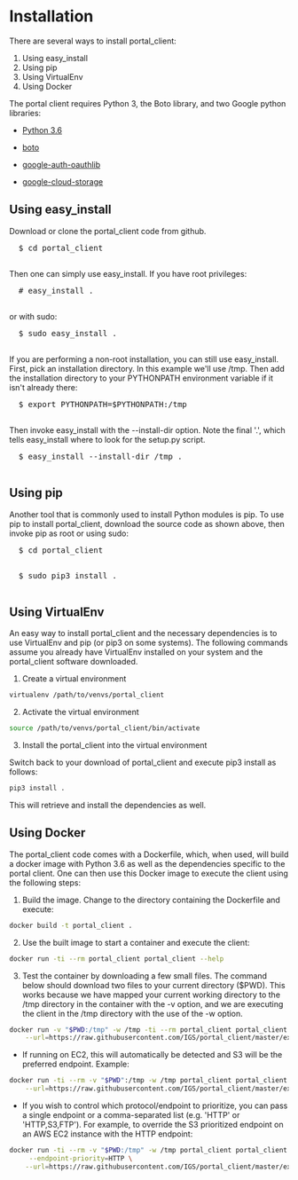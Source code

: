 <!-- markdownlint-disable MD033 -->
# Installation

There are several ways to install portal_client:

1. Using easy_install
2. Using pip
3. Using VirtualEnv
4. Using Docker

The portal client requires Python 3, the Boto library, and two Google
python libraries:

- [Python 3.6](https://www.python.org/downloads/release/python-361/)

- [boto](https://pypi.python.org/pypi/boto)

- [google-auth-oauthlib](https://pypi.org/project/google-auth-oauthlib/)

- [google-cloud-storage](https://pypi.org/project/google-cloud-storage/)

## Using easy_install

Download or clone the portal_client code from github.

  <pre>
  $ cd portal_client
  </pre>

Then one can simply use easy_install. If you have root privileges:

  <pre>
  # easy_install .
  </pre>

or with sudo:

  <pre>
  $ sudo easy_install .
  </pre>

If you are performing a non-root installation, you can still use
easy_install. First, pick an installation directory. In this example we'll
use /tmp. Then add the installation directory to your PYTHONPATH environment
variable if it isn't already there:

  <pre>
  $ export PYTHONPATH=$PYTHONPATH:/tmp
  </pre>

Then invoke easy_install with the --install-dir option. Note the final '.',
which tells easy_install where to look for the setup.py script.

  <pre>
  $ easy_install --install-dir /tmp .
  </pre>
  
## Using pip

Another tool that is commonly used to install Python modules is pip. To use
pip to install portal_client, download the source code as shown above, then
invoke pip as root or using sudo:

  <pre>
  $ cd portal_client
  </pre>

  <pre>
  $ sudo pip3 install .
  </pre>

## Using VirtualEnv

An easy way to install portal_client and the necessary dependencies is to use
VirtualEnv and pip (or pip3 on some systems). The following commands assume you
already have VirtualEnv installed on your system and the portal_client software
downloaded.

1. Create a virtual environment

```bash
virtualenv /path/to/venvs/portal_client
```

2. Activate the virtual environment

```bash
source /path/to/venvs/portal_client/bin/activate
```

3. Install the portal_client into the virtual environment

Switch back to your download of portal_client and execute pip3 install as
follows:

```bash
pip3 install .
```

This will retrieve and install the dependencies as well.

## Using Docker

The portal_client code comes with a Dockerfile, which, when used, will
build a docker image with Python 3.6 as well as the dependencies specific to
the portal client. One can then use this Docker image to execute the client
using the following steps:

1. Build the image. Change to the directory containing the Dockerfile and execute:

```bash
docker build -t portal_client .
```

2. Use the built image to start a container and execute the client:

```bash
docker run -ti --rm portal_client portal_client --help
```

3. Test the container by downloading a few small files. The command below should
download two files to your current directory ($PWD). This works because we have
mapped your current working directory to the /tmp directory in the container with
the -v option, and we are executing the client in the /tmp directory with the use
of the -w option.

```bash
docker run -v "$PWD:/tmp" -w /tmp -ti --rm portal_client portal_client \
    --url=https://raw.githubusercontent.com/IGS/portal_client/master/example_manifests/example_manifest.tsv
```

  * If running on EC2, this will automatically be detected and S3 will be the preferred endpoint. Example:

```bash
docker run -ti --rm -v "$PWD":/tmp -w /tmp portal_client portal_client \
    --url=https://raw.githubusercontent.com/IGS/portal_client/master/example_manifests/example_manifest.tsv
```

  * If you wish to control which protocol/endpoint to prioritize, you can pass
a single endpoint or a comma-separated list (e.g. 'HTTP' or 'HTTP,S3,FTP').
For example, to override the S3 prioritized endpoint on an AWS EC2 instance with
the HTTP endpoint:

```bash
docker run -ti --rm -v "$PWD:/tmp" -w /tmp portal_client portal_client \
     --endpoint-priority=HTTP \
    --url=https://raw.githubusercontent.com/IGS/portal_client/master/example_manifests/example_manifest.tsv
```

